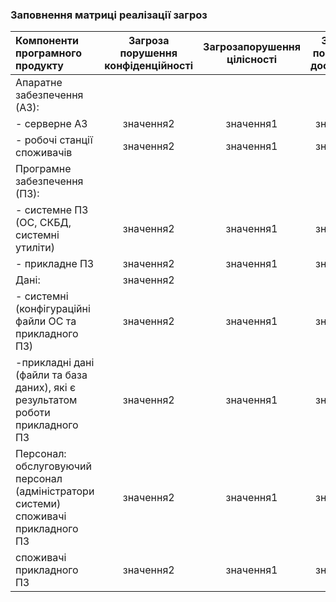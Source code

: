 ### Заповнення матриці реалізації загроз
| Компоненти програмного продукту | Загроза порушення конфіденційності | Загрозапорушення цілісності | Загроза порушення доступності |
|:-----------|:---------:|:-----------:|:---------:|
|Апаратне забезпечення (АЗ): | |  |  |
| - серверне АЗ | значення2 | значення1 | значення2 |
| - робочі станції споживачів | значення2 | значення1 | значення2 |
| Програмне забезпечення (ПЗ):  |  |  |  |
| - системне ПЗ (ОС, СКБД, системні утиліти) | значення2 | значення1 | значення2 |
| - прикладне ПЗ | значення2 | значення1 | значення2 |
| Дані:  | значення2 |  |  |
|  - системні (конфігураційні файли ОС та прикладного ПЗ) | значення2 | значення1 | значення2 |
|  -прикладні дані (файли та база даних), які є результатом роботи прикладного ПЗ | значення2 | значення1 | значення2 |
| Персонал: обслуговуючий персонал (адміністратори системи) споживачі прикладного ПЗ| значення2 | значення1 | значення2 |
| споживачі прикладного ПЗ| значення2 | значення1 | значення2 |


